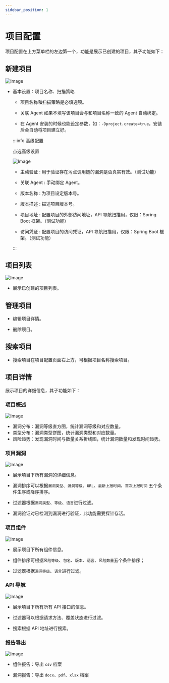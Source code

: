 ```yaml
---
sidebar_position: 1
---
```


# 项目配置

项目配置在上方菜单栏的左边第一个，功能是展示已创建的项目，其子功能如下：

## 新建项目

![Image](../_resource/operation/application/zh_application_new.png)

* 基本设置：项目名称、扫描策略

  * 项目名称和扫描策略是必填选项。

  * 关联 Agent 如果不填写该项目会与和项目名称一致的 Agent 自动绑定。

  * 在 Agent 安装的时候也能设定参数，如：`-Dproject.create=true`，安装后会自动将项目建立好。

  :::info 高级配置

  点选高级设置

  ![Image](../_resource/operation/application/zh_application_new_advanced.png)

  * 主动验证 : 用于验证存在污点调用链的漏洞是否真实有效。（测试功能）

  * 关联 Agent : 手动绑定 Agent。

  * 版本名称 : 为项目设定版本号。

  * 版本描述 : 描述项目版本号。

  * 项目地址 : 配置项目的外部访问地址，API 导航扫描用，仅限：Spring Boot 框架。（测试功能）

  * 访问凭证 : 配置项目的访问凭证，API 导航扫描用，仅限：Spring Boot 框架。（测试功能）

  ::: 
  

## 项目列表

![Image](../_resource/operation/application/zh_application_list.png)

* 展示已创建的项目列表。

## 管理项目

* 编辑项目详情。

* 删除项目。

## 搜索项目

* 搜索项目在项目配置页面右上方，可根据项目名称搜索项目。


## 项目详情

展示项目的详细信息，其子功能如下：

### 项目概述

![Image](../_resource/operation/application/zh_application_detail.png)

* 漏洞分布：漏洞等级直方图，统计漏洞等级和对应数量。
* 类型分布：漏洞类型饼图，统计漏洞类型和对应数量。
* 风险趋势：发现漏洞时间与数量关系折线图，统计漏洞数量和发现时间趋势。


### 项目漏洞

![Image](../_resource/operation/application/zh_application_vul.png)

* 展示项目下所有漏洞的详细信息。

* 漏洞排序可以根据`漏洞类型`、`漏洞等级`、`URL`、`最新上报时间`、`首次上报时间` 五个条件生序或降序排序。

* 过滤器根据`漏洞类型`、`等级`、`语言`进行过滤。

* 漏洞验证对已检测到漏洞进行验证，此功能需要探针存活。

### 项目组件

![Image](../_resource/operation/application/zh_application_component.png)

* 展示项目下所有组件信息。

* 组件排序可根据`风险等级`、`包名`、`版本`、`语言`、`风险数量`五个条件排序；

* 过滤器根据`漏洞等级`、`语言`进行过滤。

### API 导航

![Image](../_resource/operation/application/zh_application_api.png)

* 展示项目下所有所有 API 接口的信息。

* 过滤器可以根据请求方法、覆盖状态进行过滤。

* 搜索根据 API 地址进行搜索。

### 报告导出

![Image](../_resource/operation/application/zh_application_reportbar.png)

* 组件报告：导出 `csv` 档案

* 漏洞报告：导出 `docx`、`pdf`、`xlsx` 档案
